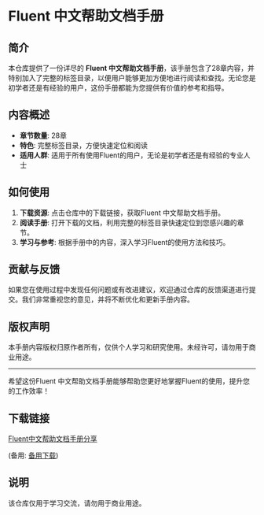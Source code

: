 # Fluent 中文帮助文档手册

## 简介

本仓库提供了一份详尽的 **Fluent 中文帮助文档手册**，该手册包含了28章内容，并特别加入了完整的标签目录，以便用户能够更加方便地进行阅读和查找。无论您是初学者还是有经验的用户，这份手册都能为您提供有价值的参考和指导。

## 内容概述

- **章节数量**: 28章
- **特色**: 完整标签目录，方便快速定位和阅读
- **适用人群**: 适用于所有使用Fluent的用户，无论是初学者还是有经验的专业人士

## 如何使用

1. **下载资源**: 点击仓库中的下载链接，获取Fluent 中文帮助文档手册。
2. **阅读手册**: 打开下载的文档，利用完整的标签目录快速定位到您感兴趣的章节。
3. **学习与参考**: 根据手册中的内容，深入学习Fluent的使用方法和技巧。

## 贡献与反馈

如果您在使用过程中发现任何问题或有改进建议，欢迎通过仓库的反馈渠道进行提交。我们非常重视您的意见，并将不断优化和更新手册内容。

## 版权声明

本手册内容版权归原作者所有，仅供个人学习和研究使用。未经许可，请勿用于商业用途。

---

希望这份Fluent 中文帮助文档手册能够帮助您更好地掌握Fluent的使用，提升您的工作效率！

## 下载链接
[Fluent中文帮助文档手册分享](https://pan.quark.cn/s/6c36948f4bc6) 

(备用: [备用下载](https://pan.baidu.com/s/1uUgPEtwAjtUoZZmLbNFiwQ?pwd=1234))

## 说明

该仓库仅用于学习交流，请勿用于商业用途。
